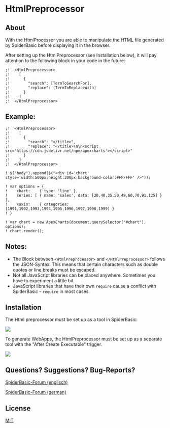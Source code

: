 # HtmlPreprocessor

## About

With the HtmlProcessor you are able to manipulate the HTML file generated by SpiderBasic before displaying it in the browser.

After setting up the HtmlPreprocessor (see Installation below), it will pay attention to the following block in your code in the future:

```
;!  <HtmlPreprocessor>
;!    [
;!      {
;!        "search": [TermToSearchFor],
;!        "replace": [TermToReplaceWith]
;!      }
;!    ]
;!  </HtmlPreprocessor>
```
## Example:

```
;!  <HtmlPreprocessor>
;!    [
;!      {
;!        "search": "</title>",
;!        "replace": "</title>\n\n<script src='https://cdn.jsdelivr.net/npm/apexcharts'></script>"
;!      }
;!    ]
;!  </HtmlPreprocessor>

! $("body").append($("<div id='chart' style='width:500px;height:300px;background-color:#FFFFFF' />"));

! var options = {
!    chart:    { type: 'line' },
!    series: [ { name: 'sales', data: [30,40,35,50,49,60,70,91,125] } ],
!    xaxis:    { categories: [1991,1992,1993,1994,1995,1996,1997,1998,1999] }
! }

! var chart = new ApexCharts(document.querySelector("#chart"), options);
! chart.render();
```

## Notes:

* The Block between ```<HtmlPreprocessor>``` and ```</HtmlPreprocessor>``` follows the JSON-Syntax. This means that certain characters such as double quotes or line breaks must be escaped.
* Not all JavaScript libraries can be placed anywhere. Sometimes you have to experiment a little bit.
* JavaScript libraries that have their own ```require``` cause a conflict with SpiderBasic - ```require``` in most cases.

## Installation

The Html preprocessor must be set up as a tool in SpiderBasic:

![](https://i.imgur.com/k0a2FGX.png)

To generate WebApps, the HtmlPreprocessor must be set up as a separate tool with the "After Create Executable" trigger.

![](https://i.imgur.com/EMoaBeC.png)

## Questions? Suggestions? Bug-Reports?

[SpiderBasic-Forum (englisch)](http://forums.spiderbasic.com/index.php)

[SpiderBasic-Forum (german)](http://www.purebasic.fr/german/viewforum.php?f=33)

## License

[MIT](https://github.com/spiderbytes/HtmlPreprocessor/blob/master/LICENSE)


